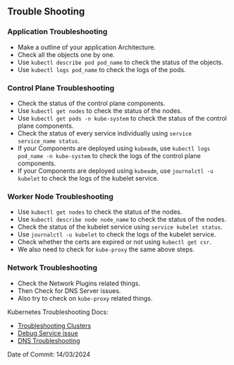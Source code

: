 ## Trouble Shooting

### Application Troubleshooting

- Make a outline of your application Architecture.
- Check all the objects one by one.
- Use `kubectl describe pod pod_name` to check the status of the objects.
- Use `kubectl logs pod_name` to check the logs of the pods.

### Control Plane Troubleshooting

- Check the status of the control plane components.
- Use `kubectl get nodes` to check the status of the nodes.
- Use `kubectl get pods -n kube-system` to check the status of the control plane components.
- Check the status of every service individually using `service service_name status`.
- If your Components are deployed using `kubeadm`, use `kubectl logs pod_name -n kube-system` to check the logs of the control plane components.
- If your Components are deployed using `kubeadm`, use `journalctl -u kubelet` to check the logs of the kubelet service.

### Worker Node Troubleshooting

- Use `kubectl get nodes` to check the status of the nodes.
- Use `kubectl describe node node_name` to check the status of the nodes.
- Check the status of the kubelet service using `service kubelet status`.
- Use `journalctl -u kubelet` to check the logs of the kubelet service.
- Check whether the certs are expired or not using `kubectl get csr`.
- We also need to check for `kube-proxy` the same above steps.

### Network Troubleshooting

- Check the Network Plugins related things.
- Then Check for DNS Server issues.
- Also try to check on `kube-proxy` related things.

Kubernetes Troubleshooting Docs: 
- [Troubleshooting Clusters](https://kubernetes.io/docs/tasks/debug-application-cluster/debug-cluster/)
- [Debug Service issue](https://kubernetes.io/docs/tasks/debug-application-cluster/debug-service/)
- [DNS Troubleshooting](https://kubernetes.io/docs/tasks/administer-cluster/dns-debugging-resolution/)


Date of Commit: 14/03/2024